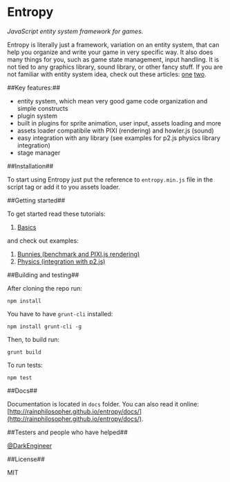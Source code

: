 Entropy
=======

_JavaScript entity system framework for games._

Entropy is literally just a framework, variation on an entity system, that can help you organize and write your game in very specific way. It also does many things for you, such as game state management, input handling. It is not tied to any graphics library, sound library, or other fancy stuff. If you are not familiar with entity system idea, check out these articles: [one](http://www.gamedev.net/page/resources/_/technical/game-programming/understanding-component-entity-systems-r3013) [two](http://entity-systems.wikidot.com/es-tutorials).

##Key features:##
- entity system, which mean very good game code organization and simple constructs
- plugin system
- built in plugins for sprite animation, user input, assets loading and more
- assets loader compatibile with PIXI (rendering) and howler.js (sound)
- easy integration with any library (see examples for p2.js physics library integration)
- stage manager

##Installation##

To start using Entropy just put the reference to `entropy.min.js` file in the script tag or add it to you assets loader.

##Getting started##

To get started read these tutorials:

1. [Basics](tutorial/basics.md)

and check out examples:

1. [Bunnies (benchmark and PIXI.js rendering)](http://rainphilosopher.github.io/entropy/example/bunnies/)
2. [Physics (integration with p2.js)](http://rainphilosopher.github.io/entropy/example/physics/)

##Building and testing##

After cloning the repo run:
```
npm install
```

You have to have `grunt-cli` installed:
```
npm install grunt-cli -g
```

Then, to build run:
```
grunt build
```

To run tests:
```
npm test
```

##Docs##

Documentation is located in `docs` folder. You can also read it online: [http://rainphilosopher.github.io/entropy/docs/](http://rainphilosopher.github.io/entropy/docs/).

##Testers and people who have helped##

[@DarkEngineer](https://github.com/DarkEngineer)

##License##

MIT
